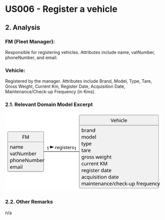 # US006 - Register a vehicle 

## 2. Analysis

### FM (Fleet Manager):
Responsible for registering vehicles.
Attributes include name, vatNumber, phoneNumber, and email.

### Vehicle:
Registered by the manager.
Attributes include Brand, Model, Type, Tare, Gross Weight, Current Km, Register Date, Acquisition Date, Maintenance/Check-up Frequency (in Kms).

### 2.1. Relevant Domain Model Excerpt 

![Domain Model](svg/us006-domain-model.svg)

### 2.2. Other Remarks

n/a
